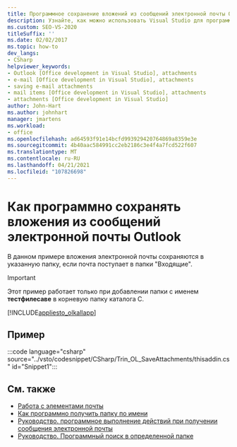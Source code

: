 ```yaml
---
title: Программное сохранение вложений из сообщений электронной почты Outlook
description: Узнайте, как можно использовать Visual Studio для программного сохранения вложений в сообщениях электронной почты Microsoft Outlook.
ms.custom: SEO-VS-2020
titleSuffix: ''
ms.date: 02/02/2017
ms.topic: how-to
dev_langs:
- CSharp
helpviewer_keywords:
- Outlook [Office development in Visual Studio], attachments
- e-mail [Office development in Visual Studio], attachments
- saving e-mail attachments
- mail items [Office development in Visual Studio], attachments
- attachments [Office development in Visual Studio]
author: John-Hart
ms.author: johnhart
manager: jmartens
ms.workload:
- office
ms.openlocfilehash: ad64593f91e14bcfd993929420764869a8359e3e
ms.sourcegitcommit: 4b40aac584991cc2eb2186c3e4f4a7fcd522f607
ms.translationtype: MT
ms.contentlocale: ru-RU
ms.lasthandoff: 04/21/2021
ms.locfileid: "107826698"
---
```

# <a name="how-to-programmatically-save-attachments-from-outlook-email-items"></a>Как программно сохранять вложения из сообщений электронной почты Outlook

В данном примере вложения электронной почты сохраняются в указанную папку, если почта поступает в папки "Входящие".

> [!IMPORTANT]
> Этот пример работает только при добавлении папки с именем **тестфилесаве** в корневую папку каталога C.

[!INCLUDE[appliesto_olkallapp](../vsto/includes/appliesto-olkallapp-md.md)]

## <a name="example"></a>Пример

:::code language="csharp" source="../vsto/codesnippet/CSharp/Trin_OL_SaveAttachments/thisaddin.cs" id="Snippet1":::

## <a name="see-also"></a>См. также

- [Работа с элементами почты](../vsto/working-with-mail-items.md)
- [Как программно получить папку по имени](../vsto/how-to-programmatically-retrieve-a-folder-by-name.md)
- [Руководство. программное выполнение действий при получении сообщения электронной почты](../vsto/how-to-programmatically-perform-actions-when-an-e-mail-message-is-received.md)
- [Руководство. Программный поиск в определенной папке](../vsto/how-to-programmatically-search-within-a-specific-folder.md)
